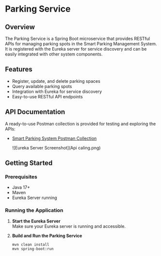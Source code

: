 # Parking Service

## Overview
The Parking Service is a Spring Boot microservice that provides RESTful APIs for managing parking spots in the Smart Parking Management System. It is registered with the Eureka server for service discovery and can be easily integrated with other system components.

## Features
- Register, update, and delete parking spaces
- Query available parking spots
- Integration with Eureka for service discovery
- Easy-to-use RESTful API endpoints

## API Documentation
A ready-to-use Postman collection is provided for testing and exploring the APIs:

- [Smart Parking System Postman Collection](Smart-Parking-System.postman_collection.json)


  ![Eureka Server Screenshot](Api caling.png)


## Getting Started

### Prerequisites
- Java 17+
- Maven
- Eureka Server running

### Running the Application

1. **Start the Eureka Server**  
   Make sure your Eureka server is running and accessible.

2. **Build and Run the Parking Service**
   ```sh
   mvn clean install
   mvn spring-boot:run